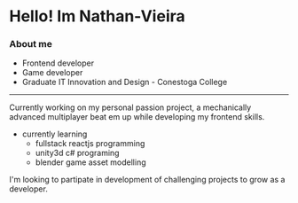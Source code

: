 # Hello! Im Nathan-Vieira
### About me

- Frontend developer
- Game developer
- Graduate IT Innovation and Design - Conestoga College
***

Currently working on my personal passion project, a mechanically advanced multiplayer beat em up while developing my frontend skills.

- currently learning
  - fullstack reactjs programming
  - unity3d c# programing
  - blender game asset modelling
 
I'm looking to partipate in development of challenging projects to grow as a developer.
